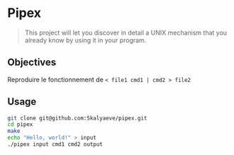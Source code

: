 # Pipex
> This project will let you discover in detail a UNIX mechanism that you already know by using it in your program.

## Objectives
Reproduire le fonctionnement de `< file1 cmd1 | cmd2 > file2`

## Usage
```sh
git clone git@github.com:Skalyaeve/pipex.git
cd pipex
make
echo "Hello, world!" > input
./pipex input cmd1 cmd2 output
```
